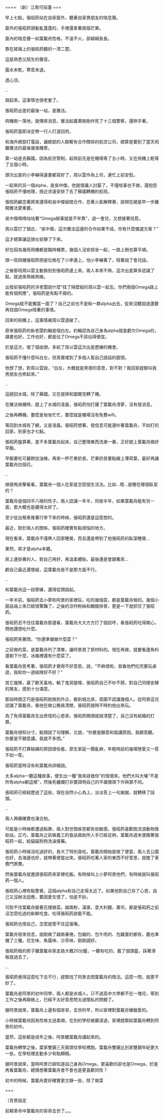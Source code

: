 ==== （新）江南可採蓮 ===

早上七點，張昭菂站在自家窗外，聽著自家男朋友的喘息聲。

窗外的張昭菂頭髮亂蓬蓬的，手裡還拿著兩個芒果。

窗內的喘息聲一如葉載舟性格，不溫不火，卻綿綿長長。

靠在玻璃上的張昭菂聽的一清二楚。

這是熟悉又陌生的聲音。

露水未乾，寒意未退。

透心涼。

..

說起來，這事情也很老套了。

張昭菂出差的最後一站，是雅法。

飛機剛一落地，就傳來消息，雅法起義軍剛剛炸死了十三個警察，還熱乎著。

張昭菂當即決定帶一行人打道回府。

和海外總部打電話，讓總部的人聯繫有合作關係的航空公司，總算是要到了當天飛離雅法的最後幾張機票。

第一站是去蘇國，因為航空管制，起飛前先是在機場等了五小時，又在飛機上乾等了五個小時。

頭次出差的小李嚇得遺書都寫好了，周以雲作為上司，連忙上前安慰。

一起來的另一個alpha，是吳中傑。他就很讓人討厭了，不僅啥事也不做，還抱怨張昭菂不懂地理，捨近求遠安排了去了蘇國轉機的航班。

張昭菂顧念著將來還得和吳中傑組間合作，忍著火氣解釋著，說現在總是早一步離開雅法更重要。

吳中傑嘀嘀咕咕著“Omega辦事就是不牢靠”，過一會兒，又想接著找茬。

周以雲打了個岔，“吳中傑，這次雅法這邊的合作如果不成，你有什麼備選方案？”

這才總算讓這傢伙安靜了下來。

好在因為幾班飛機都是臨時機票，幾個人沒安排坐一起，一路上倒也算平順。

頭一班飛機張昭菂把座位換在了小李邊上，怕小李嚇著了，陪著說了會兒話。

之後那班周以雲主動換到到張昭菂邊上來。兩人本來不熟，這次出差算多認識了點，就過來熟絡熟絡。

出發前張昭菂的洋老闆說什麼“找了隔壁組的周以雲一起去，你們兩個Omega路上能有個照應”，張昭菂是有點不屑的。

Omega就不能獨當一面了？自己之前也不是和一群alpha出去，從來沒聽說過還要再找個Omega陪著的事情。

回來的飛機上，這事情被周以雲道破了。

原來張昭菂的新老闆約翰是個白左。約翰認為自己身為alpha就是虧欠Omega的，讀書也好，工作也好，都是佔了Omega不該佔得便宜。

於是這次，借了個由頭，多給了周以雲這次出差歷練的機會。

張昭菂不懂什麼叫白左，但真實嚐到了多個人幫自己說話的甜頭。

他想了想，對周以雲說，“白左，大概就是男德的意思，對不對？我回家趕緊叫我男朋友也修起來。”

..

這趟回水城，除了蘇國，又在提拜和圖爾克轉了機。

在雅法候機時，趕上了水城的凌晨，張昭菂怕打擾了葉載舟清夢，沒有發消息。

之後再轉機，要麼是匆匆忙忙，要麼就是機場沒有免費wifi。

等回到水城有了網，又是凌晨。張昭菂想著，發信息可能還吵著葉載舟，不如打的回家，到家也才七點。

張昭菂盤算著，差不多葉載舟起床，自己整理東西洗漱一番，正好趕上葉載舟做好早飯。

早飯要吃可麗餅加油條，再來一杯芒果奶昔。芒果奶昔要點綴上薄荷葉，最好再讓葉載舟拉個花。

..

順便再突擊看看，葉載舟一個人在家是怎麼個生活法。比如...嗯...是睡在哪個臥室的？

葉載舟是個四平八穩的性子。兩人認識一年半，同居半年，如果葉載舟能有另一面，那大概也是藏得太好了。

至少從出租車推著行李下來的時候，張昭菂還是這麼想的。

最近，對於兩人的關係，張昭菂確實有點煩惱的地方。

現在看來，葉載舟不僅帶人回家睡覺，而且還是帶到了他張昭菂的臥室睡覺...

果然，屌才是alpha本體。

屌上邊掛著的人，對自己再好，再溫柔體貼，最後還是會跟著屌...

虧自己最近還懷疑，這葉載舟是不是那方面不行。

..

和葉載舟這一段孽緣，還得從頭說起。

一年半前，張昭菂去小夢和阿景的家裡玩，吃的幾個菜，都是葉載舟做的。幾個小甜品端上來已經很驚豔了，之後的涼拌粉絲和糖醋排骨，更是一下就抓住了張昭菂。

張昭菂忍不住往葉載舟那邊看，葉載舟大大方方打了個招呼，看張昭菂吃得開心，問他還想吃什麼。

張昭菂笑著問，“你還準備做什麼菜？”

之前做的菜，是葉載舟列了清單，讓阿景買了原材料的。現在再做，就要看邊角料還剩下什麼，冰箱裡還有什麼菜了。

看葉載舟思考著，張昭菂才覺得不好意思，說，“不麻煩啦，我看他們吃完要玩桌遊，我和你一道組隊好不好？”

其它幾隊，贏了歡天喜地，輸了鬼哭狼嚎，張昭菂自己不吵不鬧，對自己同樣安靜的隊友，感到十分滿意。

那段時間正巧是張昭菂剛換到外企，搬到城北來，周圍不認識幾個人。從阿景這兒認識了葉載舟，看他在做公務員清閒，張昭菂就時不時約他出來玩。

為了免得葉載舟生出奇怪的心思來，張昭菂開頭就說清楚了，自己沒有結婚的打算。

葉載舟很知分寸，點頭說了句理解，又說，“你要是願意和我講原因，我願意聽。你要是不願意講，我就不多問。”

張昭菂不打算結婚的原因很俗套。原生家庭一團亂麻，年輕時談的幾場戀愛又一茬不如一茬。

張昭菂當時沒有和葉載舟詳細說。

太多alpha一聽這種故事，便生出一種“我來拯救你”的情懷來。他們大叫大嚷“不是所有alpha都這樣”，然後死纏爛打非要證明自己的平庸猥瑣下作與眾不同。

張昭菂已經經歷過了這些，現在自然小心為上，淡淡答上一句謝謝，就轉移了話頭。

..

兩人興趣確實也滿合拍。

可能是小時候都遭過點罪，兩人對世間疾苦都有些敏感。張昭菂喜歡跑流浪動物救助站，正巧，葉載舟之前做義工的食品救助所人手已經足夠，葉載舟週末便跟著張昭菂一起，給貓貓狗狗洗澡搽藥。

張昭菂小時候沒吃過好的，長大了特別貪吃。葉載舟開始是做了便當，兩人去公園也好，去海邊也好，就帶著便當出來。張昭菂吃著人家的東西不好意思，就擔了車費門票費。

然後葉載舟就邀請張昭菂來家裡吃飯。有時候叫上小夢阿景他們，有時候就叫張昭菂一個人。

張昭菂心裡有點警覺，這個alpha和自己走得太近了。如果他對自己存了心思，自己又沒辦法迴應，要因愛生恨了，怕是不妙。

可耐不住葉載舟變著花樣做菜。越南粉，漢堡，意大利麵，壽司，都是張昭菂之前沒怎麼吃過的新鮮吃食，吃得張昭菂欲罷不能。

張昭菂也恨自己，怎麼就管不住這張嘴。

葉載舟發來信息，說剛做了越南春捲，包蝦的、包牛肉的、包雞蛋的都有，醬也準備了三種，花生味、魚露味、沙茶味，剛剛調好。

張昭菂租的房子離葉載舟家走路大概20分鐘，一聽有吃的，戴了個頭盔，踩著滑板就過去了。

...

張昭菂覺得這麼吃下去不行，趕緊找了阿景去問葉載舟的情況。這麼一問，就更不妙了。

葉載舟是阿景的初中同學，兩人都是水城人，只不過高中大學都不在一塊兒，等到工作之後再聯絡上，已經不太好意思問太過隱私的問題了。

據阿景說來，葉載舟上邊有個哥哥，去世的早，所以家裡對葉載舟蠻寵愛的。

小時候葉載舟因為性格太過柔順，在別的學校被霸凌過，家裡趕緊給葉載舟轉到阿景的初中。

當然，這些都是成年之後，阿景聽葉載舟講起來的。

葉載舟轉學之後，葉家雙親三天兩頭往學校裡跑。葉載舟雙親比別家雙親年紀更大一些，在學校裡走動多少有點顯眼。

據阿景說來，當時阿景已經知道自己身為Omega，更喜歡的卻也是Omega。於是再看葉載舟，總猜想著葉載舟會不會也是更喜歡同性？

初中的時候，葉載舟愛好確實更文靜一些，除了做菜

===

（背景設定

前朝革命中葉載舟的哥哥去世了。。。